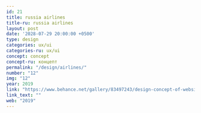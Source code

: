 ```yaml
---
id: 21
title: russia airlines
title-ru: russia airlines
layout: post
date: '2028-07-29 20:00:00 +0500'
type: design
categories: ux/ui
categories-ru: ux/ui
concept: concept
concept-ru: концепт
permalink: "/design/airlines/"
number: "12"
img: "12"
year: 2019
link: "https://www.behance.net/gallery/83497243/design-concept-of-website-of-airline"
link_text: ""
web: "2019"
---
```

